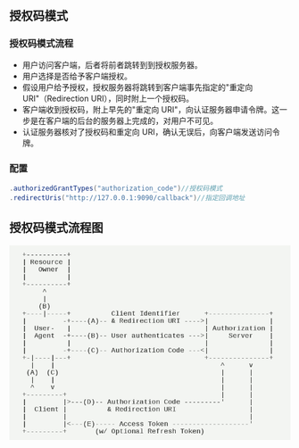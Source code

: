 ## 授权码模式
### 授权码模式流程
* 用户访问客户端，后者将前者跳转到到授权服务器。
* 用户选择是否给予客户端授权。
* 假设用户给予授权，授权服务器将跳转到客户端事先指定的"重定向 URI"（Redirection URI），同时附上一个授权码。
* 客户端收到授权码，附上早先的"重定向 URI"，向认证服务器申请令牌。这一步是在客户端的后台的服务器上完成的，对用户不可见。
* 认证服务器核对了授权码和重定向 URI，确认无误后，向客户端发送访问令牌。

### 配置
````java
.authorizedGrantTypes("authorization_code")//授权码模式
.redirectUris("http://127.0.0.1:9090/callback")//指定回调地址
````
## 授权码模式流程图
![img.png](img.png)
